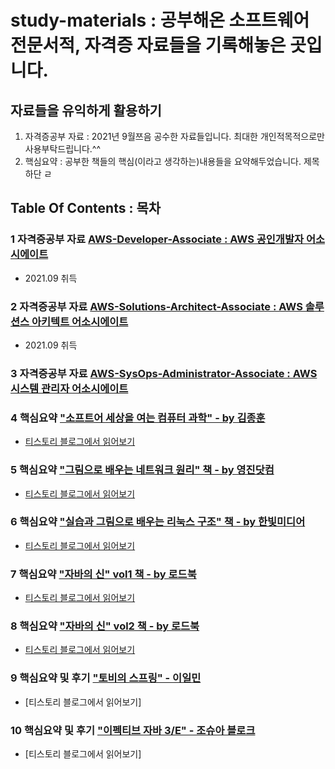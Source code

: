 # study-materials : 공부해온 소프트웨어 전문서적, 자격증 자료들을 기록해놓은 곳입니다.

## 자료들을 유익하게 활용하기

1. 자격증공부 자료 : 2021년 9월쯔음 공수한 자료들입니다. 최대한 개인적목적으로만 사용부탁드립니다.^^
2. 핵심요약 : 공부한 책들의 핵심(이라고 생각하는)내용들을 요약해두었습니다. 제목 하단 ㄹ

## Table Of Contents : 목차

### 1 자격증공부 자료 [AWS-Developer-Associate : AWS 공인개발자 어소시에이트](AWS-Developer-Associate/.)

- 2021.09 취득

### 2 자격증공부 자료 [AWS-Solutions-Architect-Associate : AWS 솔루션스 아키텍트 어소시에이트](AWS-Solutions-Architect-Associate-C02/.)

- 2021.09 취득

### 3 자격증공부 자료 [AWS-SysOps-Administrator-Associate : AWS 시스템 관리자 어소시에이트](AWS-SysOps-Administrator-Associate/.)

### 4 핵심요약 ["소프트어 세상을 여는 컴퓨터 과학" - by 김종훈](BOOK-소프트웨어_세상을_컴퓨터_과학/.)

- [티스토리 블로그에서 읽어보기](https://vince-kim.tistory.com/12)

### 5 핵심요약 ["그림으로 배우는 네트워크 원리" 책 - by 영진닷컴](BOOK_그림으로_배우는_네트워크_원리/.)

- [티스토리 블로그에서 읽어보기](https://vince-kim.tistory.com/11)

### 6 핵심요약 ["실습과 그림으로 배우는 리눅스 구조" 책 - by 한빛미디어](BOOK_실습과_그림으로_배우는_리눅스_구조/.)

- [티스토리 블로그에서 읽어보기](https://vince-kim.tistory.com/13)

### 7 핵심요약 ["자바의 신" vol1 책 - by 로드북 ](BOOK_자바의_신_vol1/.)

- [티스토리 블로그에서 읽어보기](https://vince-kim.tistory.com/14)

### 8 핵심요약 ["자바의 신" vol2 책 - by 로드북](BOOK_자바의_신_vol2/.)

- [티스토리 블로그에서 읽어보기](https://vince-kim.tistory.com/15)

### 9 핵심요약 및 후기 ["토비의 스프링" - 이일민](https://github.com/JooHyukKim/tobys_spring_sample_codes)

- [티스토리 블로그에서 읽어보기]
 
### 10 핵심요약 및 후기 ["이펙티브 자바 3/E" - 조슈아 블로크](https://github.com/JooHyukKim/sample_codes_java/tree/main/Effective_Java3E)

- [티스토리 블로그에서 읽어보기] 
